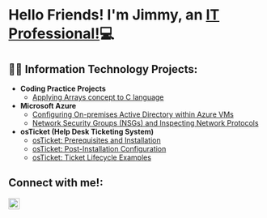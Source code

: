 <h1>Hello Friends! I'm Jimmy, an <a href="https://linkedin.com/in/jdang9656">IT Professional!</a>💻</h1>

<h2>👨‍💻 Information Technology Projects:</h2>

- <b>Coding Practice Projects</b>
  - [Applying Arrays concept to C language](https://github.com/xinloiazn/configure-ad)
- <b>Microsoft Azure</b>
  - [Configuring On-premises Active Directory within Azure VMs](https://github.com/xinloiazn/configure-ad)
  - [Network Security Groups (NSGs) and Inspecting Network Protocols](https://github.com/xinloiazn/azure-network-protocols)
- <b>osTicket (Help Desk Ticketing System)</b>
  - [osTicket: Prerequisites and Installation](https://github.com/xinloiazn/osticket-prereqs)
  - [osTicket: Post-Installation Configuration](https://github.com/xinloiazn/post-install-config)
  - [osTicket: Ticket Lifecycle Examples](https://github.com/xinloiazn/ticket-lifecycle)

<h2>Connect with me!:</h2>

[<img align="left" alt="Jimmy | LinkedIn" width="22px" src="https://cdn.jsdelivr.net/npm/simple-icons@v3/icons/linkedin.svg" />][linkedin]

[linkedin]: https://linkedin.com/in/jdang9656
